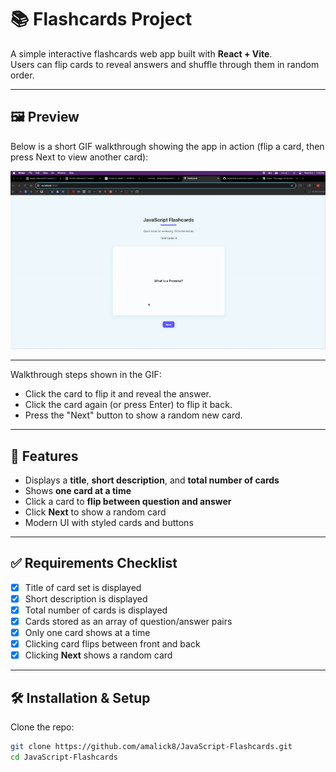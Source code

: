 # 📚 Flashcards Project

A simple interactive flashcards web app built with **React + Vite**.  
Users can flip cards to reveal answers and shuffle through them in random order.  

---

## 🖼️ Preview

Below is a short GIF walkthrough showing the app in action (flip a card, then press Next to view another card):

![Walkthrough](./ezgif-46a32fc123f96a.gif)

---

Walkthrough steps shown in the GIF:
- Click the card to flip it and reveal the answer.
- Click the card again (or press Enter) to flip it back.
- Press the "Next" button to show a random new card.

---

## 🚀 Features
- Displays a **title**, **short description**, and **total number of cards**
- Shows **one card at a time**
- Click a card to **flip between question and answer**
- Click **Next** to show a random card
- Modern UI with styled cards and buttons

---

## ✅ Requirements Checklist
- [x] Title of card set is displayed  
- [x] Short description is displayed  
- [x] Total number of cards is displayed  
- [x] Cards stored as an array of question/answer pairs  
- [x] Only one card shows at a time  
- [x] Clicking card flips between front and back  
- [x] Clicking **Next** shows a random card  

---

## 🛠️ Installation & Setup
Clone the repo:
```bash
git clone https://github.com/amalick8/JavaScript-Flashcards.git
cd JavaScript-Flashcards
